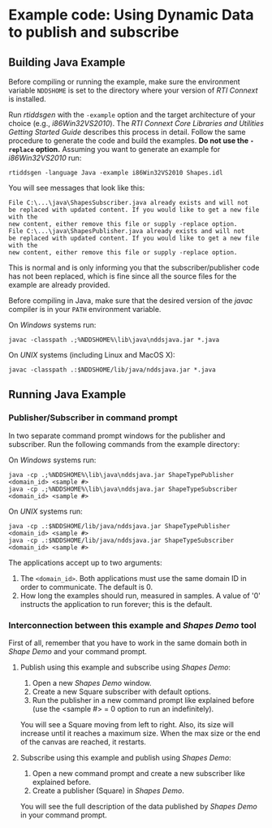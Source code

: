# Example code: Using Dynamic Data to publish and subscribe

## Building Java Example
Before compiling or running the example, make sure the environment variable
`NDDSHOME` is set to the directory where your version of *RTI Connext* is
installed.

Run *rtiddsgen* with the `-example` option and the target architecture of your
choice (e.g., *i86Win32VS2010*). The *RTI Connext Core Libraries and Utilities
Getting Started Guide* describes this process in detail. Follow the same
procedure to generate the code and build the examples. **Do not use the
`-replace` option.** Assuming you want to generate an example for
*i86Win32VS2010* run:
```
rtiddsgen -language Java -example i86Win32VS2010 Shapes.idl
```

You will see messages that look like this:
```
File C:\...\java\ShapesSubscriber.java already exists and will not
be replaced with updated content. If you would like to get a new file with the
new content, either remove this file or supply -replace option.
File C:\...\java\ShapesPublisher.java already exists and will not
be replaced with updated content. If you would like to get a new file with the
new content, either remove this file or supply -replace option.
```

This is normal and is only informing you that the subscriber/publisher code has
not been replaced, which is fine since all the source files for the example are
already provided.

Before compiling in Java, make sure that the desired version of the *javac*
compiler is in your `PATH` environment variable.

On *Windows* systems run:
```
javac -classpath .;%NDDSHOME%\lib\java\nddsjava.jar *.java
```

On *UNIX* systems (including Linux and MacOS X):
```
javac -classpath .:$NDDSHOME/lib/java/nddsjava.jar *.java
```

## Running Java Example
### Publisher/Subscriber in command prompt
In two separate command prompt windows for the publisher and subscriber.
Run the following commands from the example directory:

On *Windows* systems run:
```
java -cp .;%NDDSHOME%\lib\java\nddsjava.jar ShapeTypePublisher <domain_id> <sample #>
java -cp .;%NDDSHOME%\lib\java\nddsjava.jar ShapeTypeSubscriber <domain_id> <sample #>
```

On *UNIX* systems run:
```
java -cp .:$NDDSHOME/lib/java/nddsjava.jar ShapeTypePublisher <domain_id> <sample #>
java -cp .:$NDDSHOME/lib/java/nddsjava.jar ShapeTypeSubscriber <domain_id> <sample #>
```

The applications accept up to two arguments:

1. The `<domain_id>`. Both applications must use the same domain ID in order
to communicate. The default is 0.
2. How long the examples should run, measured in samples. A value of '0'
instructs the application to run forever; this is the default.

### Interconnection between this example and *Shapes Demo* tool
First of all, remember that you have to work in the same domain both in
*Shape Demo* and your command prompt.

1. Publish using this example and subscribe using *Shapes Demo*:
    1. Open a new *Shapes Demo* window.
    2. Create a new Square subscriber with default options.
    3. Run the publisher in a new command prompt like explained before (use the
    <sample #> = 0 option to run an indefinitely).

    You will see a Square moving from left to right. Also, its size will
    increase until it reaches a maximum size. When the max size or the end of
    the canvas are reached, it restarts.

2. Subscribe using this example and publish using *Shapes Demo*:
    1. Open a new command prompt and create a new subscriber like explained
    before.
    2. Create a publisher (Square) in *Shapes Demo*.

    You will see the full description of the data published by *Shapes Demo* in
    your command prompt.
